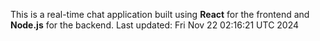 This is a real-time chat application built using **React** for the frontend and **Node.js** for the backend.
Last updated: Fri Nov 22 02:16:21 UTC 2024
